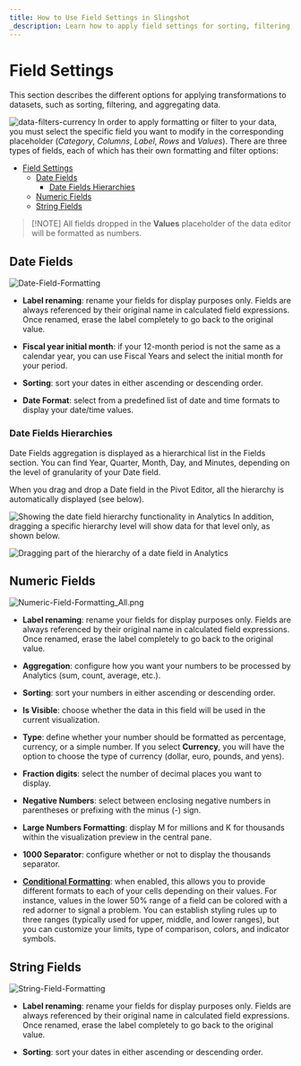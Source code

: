 ```yaml
---
title: How to Use Field Settings in Slingshot 
_description: Learn how to apply field settings for sorting, filtering, and aggregating data.
---
```


# Field Settings

This section describes the different options for applying
transformations to datasets, such as sorting, filtering, and aggregating
data.

![data-filters-currency](images/data-filters-currency-sample.png)
In order to apply formatting or filter to your data, you must select the
specific field you want to modify in the corresponding placeholder
(*Category*, *Columns*, *Label*, *Rows* and *Values*). There are three
types of fields, each of which has their own formatting and filter
options:

- [Field Settings](#field-settings)
  - [Date Fields](#date-fields)
    - [Date Fields Hierarchies](#date-fields-hierarchies)
  - [Numeric Fields](#numeric-fields)
  - [String Fields](#string-fields)


>[!NOTE] All fields dropped in the **Values** placeholder of the data editor will be formatted as numbers.

<a name='date-fields'></a>
## Date Fields

![Date-Field-Formatting](images/formatting-date-field.png)
  - **Label renaming**: rename your fields for display purposes only.
    Fields are always referenced by their original name in calculated
    field expressions. Once renamed, erase the label completely to go
    back to the original value.

  - **Fiscal year initial month**: if your 12-month period is not the
    same as a calendar year, you can use Fiscal Years and select the
    initial month for your period.

  - **Sorting**: sort your dates in either ascending or descending
    order.

  - **Date Format**: select from a predefined list of date and time
    formats to display your date/time values.

### Date Fields Hierarchies

Date Fields aggregation is displayed as a hierarchical list in the Fields section. You can find Year, Quarter, Month, Day, and Minutes, depending on the level of granularity of your Date field.

When you drag and drop a Date field in the Pivot Editor, all the hierarchy is automatically displayed (see below).

![Showing the date field hierarchy functionality in Analytics](images/date-fields-hierarchy.png)
In addition, dragging a specific hierarchy level will show data for that level only, as shown below.

![Dragging part of the hierarchy of a date field in Analytics](images/date-field-hierarchy-level-example.png)
<a name='numeric-fields'></a>
## Numeric Fields

![Numeric-Field-Formatting\_All.png](images/numeric-field-settings.png)
  - **Label renaming**: rename your fields for display purposes only.
    Fields are always referenced by their original name in calculated
    field expressions. Once renamed, erase the label completely to go
    back to the original value.

  - **Aggregation**: configure how you want your numbers to be processed
    by Analytics (sum, count, average, etc.).

  - **Sorting**: sort your numbers in either ascending or descending
    order.

  - **Is Visible**: choose whether the data in this field will be used
    in the current visualization.

  - **Type**: define whether your number should be formatted as
    percentage, currency, or a simple number. If you select
    **Currency**, you will have the option to choose the type of
    currency (dollar, euro, pounds, and yens).

  - **Fraction digits**: select the number of decimal places you want to
    display.

  - **Negative Numbers**: select between enclosing negative numbers in
    parentheses or prefixing with the minus (-) sign.

  - **Large Numbers Formatting**: display M for millions and K for
    thousands within the visualization preview in the central pane.

  - **1000 Separator**: configure whether or not to display the
    thousands separator.

  - [**Conditional Formatting**](conditional-formatting): when enabled,
    this allows you to provide different formats to each of your cells
    depending on their values. For instance, values in the lower 50%
    range of a field can be colored with a red adorner to signal a
    problem. You can establish styling rules up to three ranges
    (typically used for upper, middle, and lower ranges), but you can
    customize your limits, type of comparison, colors, and indicator
    symbols. 

<a name='abc-fields'></a>
## String Fields

![String-Field-Formatting](images/string-field-formatting-field-settings-dialog.png)
  - **Label renaming**: rename your fields for display purposes only.
    Fields are always referenced by their original name in calculated
    field expressions. Once renamed, erase the label completely to go
    back to the original value.

  - **Sorting**: sort your dates in either ascending or descending
    order.

